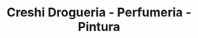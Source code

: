 ---
title: "Creshi Drogueria - Perfumeria - Pintura"
url: /lhospitalet-de-llobregat/creshi-drogueria-perfumeria-pintura/
shop: farmacia
---